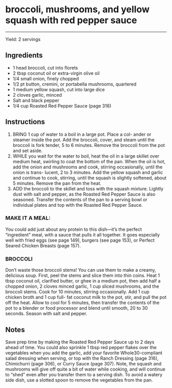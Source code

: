 # broccoli, mushrooms, and yellow squash with red pepper sauce
---
Yield: 2 servings

## Ingredients
- 1 head broccoli, cut into florets
- 2 tbsp coconut oil or extra-virgin olive oil
- 1/4 small onion, finely chopped
- 1/2 pt button, cremini, or portabella mushrooms, quartered
- 1 medium yellow squash, cut into large dice
- 2 cloves garlic, minced
- Salt and black pepper
- 1/4 cup Roasted Red Pepper Sauce (page 316)

## Instructions
1. BRING 1 cup of water to a boil in a large pot. Place a col-
ander or steamer inside the pot. Add the broccoli, cover,
and steam until the broccoli is fork tender, 5 to 6 minutes.
Remove the broccoli from the pot and set aside.
2. WHILE you wait for the water to boil, heat the oil in a large
skillet over medium heat, swirling to coat the bottom of the
pan. When the oil is hot, add the onion and mushrooms
and cook, stirring occasionally, until the onion is trans-
lucent, 2 to 3 minutes. Add the yellow squash and garlic
and continue to cook, stirring, until the squash is slightly
softened, about 5 minutes. Remove the pan from the heat.
3. ADD the broccoli to the skillet and toss with the squash
mixture. Lightly dust with salt and pepper, as the Roasted
Red Pepper Sauce is also seasoned. Transfer the contents
of the pan to a serving bowl or individual plates and top
with the Roasted Red Pepper Sauce.

### MAKE IT A MEAL:
You could add just about any protein
to this dish—it’s the perfect “ingredient” meal, with a sauce
that pulls it all together. It goes especially well with fried
eggs (see page 149), burgers (see page 153), or Perfect
Seared Chicken Breasts (page 157).

### BROCCOLI
Don’t waste those broccoli stems! You can
use them to make a creamy, delicious soup. First, peel the
stems and slice them into thin coins. Heat 1 tbsp
coconut oil, clarified butter, or ghee in a medium pot, then
add half a chopped onion, 2 cloves minced garlic, 1 cup sliced
mushrooms, and the broccoli stems. Cook for 10 minutes,
stirring occasionally. Add 1 cup chicken broth and 1 cup full-
fat coconut milk to the pot, stir, and pull the pot off the heat.
Allow to cool for 5 minutes, then transfer the contents of the
pot to a blender or food processor and blend until smooth,
20 to 30 seconds. Season with salt and pepper.

## Notes

Save prep time by making the Roasted
Red Pepper Sauce up to 2 days
ahead of time. You could also sprinkle
1 tbsp red pepper flakes over the
vegetables when you add the garlic,
add your favorite Whole30-compliant
salad dressing when serving, or top
with the Ranch Dressing (page 316),
Chimichurri (page 306), or Curry Sauce
(page 307). Note, the squash and
mushrooms will give off quite a bit of
water while cooking, and will continue
to “shed” even after you transfer them
to a serving dish. To avoid a watery
side dish, use a slotted spoon to
remove the vegetables from the pan.
